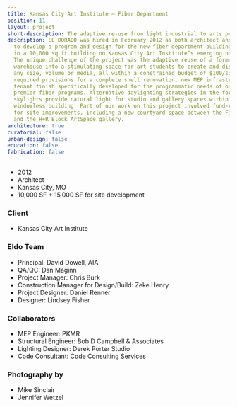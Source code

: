 ```yaml
---
title: Kansas City Art Institute – Fiber Department
position: 11
layout: project
short-description: The adaptive re-use from light industrial to arts programming.
description: EL DORADO was hired in February 2012 as both architect and general contractor
  to develop a program and design for the new fiber department building, to be located
  in a 10,000 sq ft building on Kansas City Art Institute’s emerging north campus.
  The unique challenge of the project was the adaptive reuse of a former data storage
  warehouse into a stimulating space for art students to create and display work in
  any size, volume or media, all within a constrained budget of $100/sq ft. The project
  required provisions for a complete shell renovation, new MEP infrastructure and
  tenant finish specifically developed for the programmatic needs of one of the nation’s
  premier fiber programs. Alternative daylighting strategies in the form of Sonotube
  skylights provide natural light for studio and gallery spaces within an otherwise
  windowless building. Part of our work on this project involved fund-raising assistance
  for site improvements, including a new courtyard space between the Fiber Building
  and the H+R Block ArtSpace gallery.
architecture: true
curatorial: false
urban-design: false
education: false
fabrication: false
---
```


- 2012
- Architect
- Kansas City, MO
- 10,000 SF + 15,000 SF for site development

### Client
- Kansas City Art Institute

### Eldo Team
- Principal: David Dowell, AIA
- QA/QC: Dan Maginn
- Project Manager: Chris Burk
- Construction Manager for Design/Build: Zeke Henry
- Project Designer: Daniel Renner
- Designer: Lindsey Fisher

### Collaborators
- MEP Engineer: PKMR
- Structural Engineer: Bob D Campbell & Associates
- Lighting Designer: Derek Porter Studio
- Code Consultant: Code Consulting Services

### Photography by
- Mike Sinclair
- Jennifer Wetzel